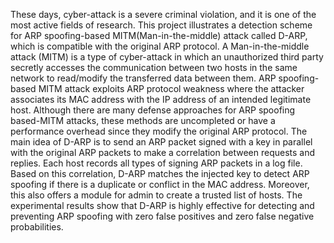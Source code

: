 These days, cyber-attack is a severe criminal violation, and it is one of the most active fields of research. This project illustrates a detection scheme for ARP spoofing-based MITM(Man-in-the-middle) attack called D-ARP, which is compatible with the original ARP protocol.  A Man-in-the-middle attack (MITM) is a type of cyber-attack in which an unauthorized third party secretly accesses the communication between two hosts in the same network to read/modify the transferred data between them. ARP spoofing-based MITM attack exploits ARP protocol weakness where the attacker associates its MAC address with the IP address of an intended legitimate host. Although there are many defense approaches for ARP spoofing based-MITM attacks, these methods are uncompleted or have a performance overhead since they modify the original ARP protocol. The main idea of D-ARP is to send an ARP packet signed with a key in parallel with the original ARP packets to make a correlation between requests and replies. Each host records all types of signing ARP packets in a log file. Based on this correlation, D-ARP matches the injected key to detect ARP spoofing if there is a duplicate or conflict in the MAC address. Moreover, this also offers a module for admin to create a trusted list of hosts. The experimental results show that D-ARP is highly effective for detecting and preventing ARP spoofing with zero false positives and zero false negative probabilities.
